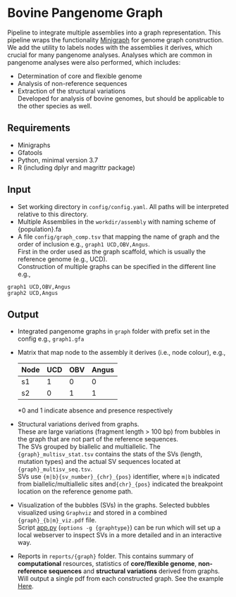# Bovine Pangenome Graph

Pipeline to integrate multiple assemblies into a graph representation.
This pipeline wraps the functionality [Minigraph](https://github.com/lh3/minigraph) for genome graph construction. 
We add the utility to labels nodes with the assemblies it derives, which crucial for many pangenome analyses. 
Analyses which are common in pangenome analyses were also performed, which includes:    
- Determination of core and flexible genome    
- Analysis of non-reference sequences    
- Extraction of the structural variations     
Developed for analysis of bovine genomes, but should be applicable to the other species as well.      


**Requirements**
---
- Minigraphs 
- Gfatools
- Python, minimal version 3.7
- R (including dplyr and magrittr package)


**Input**
---
- Set working directory in `config/config.yaml`. All paths will be interpreted relative to this directory. 
- Multiple Assemblies in the `workdir/assembly` with naming scheme of {population}.fa
- A file `config/graph_comp.tsv` that mapping the name of graph and the order of inclusion e.g., `graph1 UCD,OBV,Angus`.    
First in the order used as the graph scaffold, which is usually the reference genome (e.g., UCD).       
Construction of multiple graphs can be specified in the different line e.g., 

``` 
graph1 UCD,OBV,Angus 
graph2 UCD,Angus 
``` 

**Output**
---
- Integrated pangenome graphs in `graph` folder with prefix set in the config e.g., `graph1.gfa`    
- Matrix that map node to the assembly it derives (i.e., node colour), e.g.,    

    |Node|UCD|OBV|Angus|   
    |-|-|-|-|
    |s1|1|0|0|
    |s2|0|1|1|

    *0 and 1 indicate absence and presence respectively

- Structural variations derived from graphs.      
These are large variations (fragment length > 100 bp) from bubbles in the graph that are
not part of the reference sequences.  
The SVs grouped by biallelic and multiallelic. The `{graph}_multisv_stat.tsv`
contains the stats of the SVs (length, mutation types) and the actual SV sequences located at `{graph}_multisv_seq.tsv`.   
SVs use `{m|b}{sv_number}_{chr}_{pos}` identifier, where `m|b` indicated from biallelic/multiallelic sites 
and`{chr}_{pos}` indicated the breakpoint location on the reference genome path. 

- Visualization of the bubbles (SVs) in the graphs. Selected bubbles visualized using `Graphviz` and stored in a combined `{graph}_{b|m}_viz.pdf` file.  
Script [app.py](viz/app.py) (`options -g {graphtype}`) can be run which will set up a local webserver to inspect SVs in a more detailed and in an interactive way. 


- Reports in `reports/{graph}` folder. This contains summary of **computational** resources, statistics of **core/flexible genome**, **non-reference sequences** and **structural variations** derived from graphs. 
Will output a single pdf from each constructed graph. See the example [Here](reports/graph5_report.pdf).


 

